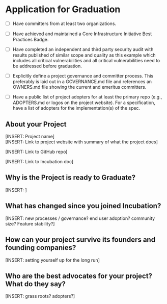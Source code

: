 # Application for Graduation
- [ ] Have committers from at least two organizations.
- [ ] Have achieved and maintained a Core Infrastructure Initiative Best Practices Badge.
- [ ] Have completed an independent and third party security audit with results published of similar scope and quality as this example which includes all critical vulnerabilities and all critical vulnerabilities need to be addressed before graduation.
- [ ] Explicitly define a project governance and committer process. This preferably is laid out in a GOVERNANCE.md file and references an OWNERS.md file showing the current and emeritus committers.
- [ ] Have a public list of project adopters for at least the primary repo (e.g., ADOPTERS.md or logos on the project website). For a specification, have a list of adopters for the implementation(s) of the spec.


## About your Project

\[INSERT: Project name]
\
[INSERT: Link to project website with summary of what the project does] 

[INSERT: Link to GitHub repo] 

[INSERT: Link to Incubation doc]

## Why is the Project is ready to Graduate? 

\[INSERT: ]

## What has changed since you joined Incubation? 

\[INSERT: new processes / governance? end user adoption? community size? Feature stability?]

## How can your project survive its founders and founding companies?

\[INSERT: setting yourself up for the long run\]

## Who are the best advocates for your project? What do they say?

\[INSERT: grass roots? adopters?\]

